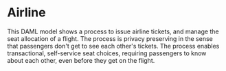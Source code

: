 # Airline
This DAML model shows a process to issue airline tickets, and manage the seat allocation of a flight. The process is privacy preserving in the sense that passengers don't get to see each other's tickets. The process enables transactional, self-service seat choices, requiring passengers to know about each other, even before they get on the flight.
